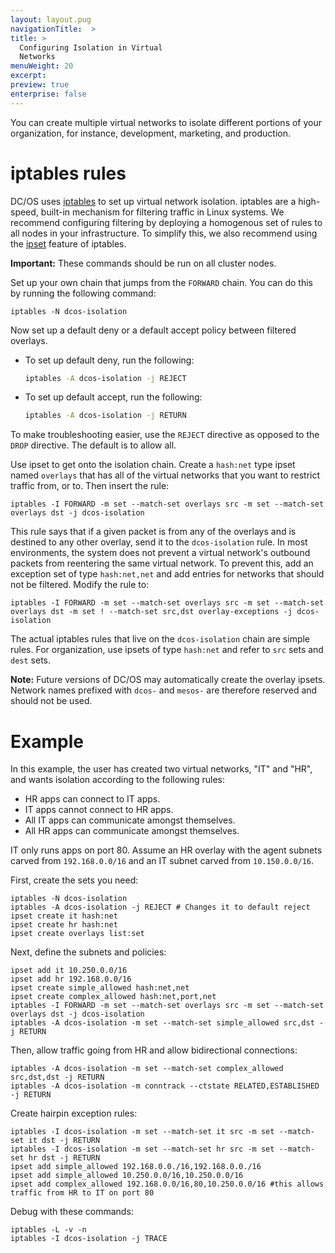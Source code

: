 ```yaml
---
layout: layout.pug
navigationTitle:  >
title: >
  Configuring Isolation in Virtual
  Networks
menuWeight: 20
excerpt:
preview: true
enterprise: false
---
```


<!-- This source repo for this topic is https://github.com/dcos/dcos-docs -->


<!-- This source repo for this topic is https://github.com/dcos/dcos-docs -->


<!-- This source repo for this topic is https://github.com/dcos/dcos-docs -->


<!-- This source repo for this topic is https://github.com/dcos/dcos-docs -->


<!-- This source repo for this topic is https://github.com/dcos/dcos-docs -->


You can create multiple virtual networks to isolate different portions of your organization, for instance, development, marketing, and production.

# iptables rules

DC/OS uses [iptables](http://linux.die.net/man/8/iptables) to set up virtual network isolation. iptables are a high-speed, built-in mechanism for filtering traffic in Linux systems. We recommend configuring filtering by deploying a homogenous set of rules to all nodes in your infrastructure. To simplify this, we also recommend using the [ipset](http://ipset.netfilter.org/ipset.man.html) feature of iptables.

**Important:** These commands should be run on all cluster nodes. 

Set up your own chain that jumps from the `FORWARD` chain. You can do this by running the following command:

    iptables -N dcos-isolation

Now set up a default deny or a default accept policy between filtered overlays. 

-  To set up default deny, run the following:

   ```bash
   iptables -A dcos-isolation -j REJECT
   ```

-  To set up default accept, run the following:

   ```bash
   iptables -A dcos-isolation -j RETURN
   ```

To make troubleshooting easier, use the `REJECT` directive as opposed to the `DROP` directive. The default is to allow all.

Use ipset to get onto the isolation chain. Create a `hash:net` type ipset named `overlays` that has all of the virtual networks that you want to restrict traffic from, or to. Then insert the rule:

    iptables -I FORWARD -m set --match-set overlays src -m set --match-set overlays dst -j dcos-isolation

This rule says that if a given packet is from any of the overlays and is destined to any other overlay, send it to the `dcos-isolation` rule. In most environments, the system does not prevent a virtual network's outbound packets from reentering the same virtual network. To prevent this, add an exception set of type `hash:net,net` and add entries for networks that should not be filtered. Modify the rule to:

    iptables -I FORWARD -m set --match-set overlays src -m set --match-set overlays dst -m set ! --match-set src,dst overlay-exceptions -j dcos-isolation

The actual iptables rules that live on the `dcos-isolation` chain are simple rules. For organization, use ipsets of type `hash:net` and refer to `src` sets and `dest` sets.

**Note:** Future versions of DC/OS may automatically create the overlay ipsets. Network names prefixed with `dcos-` and `mesos-` are therefore reserved and should not be used.

# Example

In this example, the user has created two virtual networks, "IT" and "HR", and wants isolation according to the following rules:

* HR apps can connect to IT apps.
* IT apps cannot connect to HR apps. 
* All IT apps can communicate amongst themselves.
* All HR apps can communicate amongst themselves.

IT only runs apps on port 80. Assume an HR overlay with the agent subnets carved from `192.168.0.0/16` and an IT subnet carved from `10.150.0.0/16`.

First, create the sets you need:

    iptables -N dcos-isolation
    iptables -A dcos-isolation -j REJECT # Changes it to default reject
    ipset create it hash:net
    ipset create hr hash:net
    ipset create overlays list:set

Next, define the subnets and policies:

    ipset add it 10.250.0.0/16
    ipset add hr 192.168.0.0/16
    ipset create simple_allowed hash:net,net
    ipset create complex_allowed hash:net,port,net
    iptables -I FORWARD -m set --match-set overlays src -m set --match-set overlays dst -j dcos-isolation
    iptables -A dcos-isolation -m set --match-set simple_allowed src,dst -j RETURN

Then, allow traffic going from HR and allow bidirectional connections:

    iptables -A dcos-isolation -m set --match-set complex_allowed src,dst,dst -j RETURN
    iptables -A dcos-isolation -m conntrack --ctstate RELATED,ESTABLISHED -j RETURN

Create hairpin exception rules:

    iptables -I dcos-isolation -m set --match-set it src -m set --match-set it dst -j RETURN
    iptables -I dcos-isolation -m set --match-set hr src -m set --match-set hr dst -j RETURN
    ipset add simple_allowed 192.168.0.0./16,192.168.0.0./16
    ipset add simple_allowed 10.250.0.0/16,10.250.0.0/16
    ipset add complex_allowed 192.168.0.0/16,80,10.250.0.0/16 #this allows traffic from HR to IT on port 80

Debug with these commands:

    iptables -L -v -n
    iptables -I dcos-isolation -j TRACE
